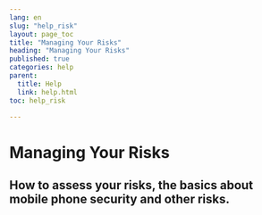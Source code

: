 ```yaml
---
lang: en
slug: "help_risk"
layout: page_toc
title: "Managing Your Risks"
heading: "Managing Your Risks"
published: true
categories: help
parent:
  title: Help
  link: help.html
toc: help_risk

---
```


# Managing Your **Risks**

## How to assess your risks, the basics about mobile phone security and other risks.

